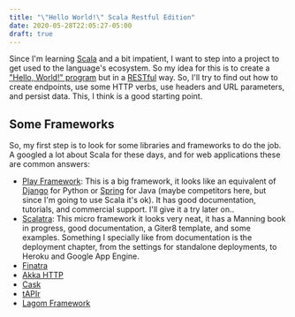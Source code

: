 ```yaml
---
title: "\"Hello World!\" Scala Restful Edition"
date: 2020-05-28T22:05:27-05:00
draft: true
---
```


Since I'm learning [Scala](https://www.scala-lang.org/) and a bit impatient, I want to step into a project to get used to the language's ecosystem. So my idea for this is to create a ["Hello, World!" program](https://en.wikipedia.org/wiki/%22Hello,_World!%22_program) but in a [RESTful](https://en.wikipedia.org/wiki/Representational_state_transfer) way. So, I'll try to find out how to create endpoints, use some HTTP verbs, use headers and URL parameters, and persist data. This, I think is a good starting point.

<!--more-->

## Some Frameworks

So, my first step is to look for some libraries and frameworks to do the job. A googled a lot about Scala for these days, and for web applications these are common answers:

- [Play Framework](https://www.playframework.com/): This is a big framework, it looks like an equivalent of [Django](https://www.djangoproject.com/) for Python or [Spring](https://spring.io/) for Java (maybe competitors here, but since I'm going to use Scala it's ok). It has good documentation, tutorials, and commercial support. I'll give it a try later on..
- [Scalatra](https://scalatra.org/): This micro framework it looks very neat, it has a Manning book in progress, good documentation, a Giter8 template, and some examples. Something I specially like from documentation is the deployment chapter, from the settings for standalone deployments, to Heroku and Google App Engine.
- [Finatra](https://twitter.github.io/finatra/)
- [Akka HTTP](https://github.com/akka/akka-http)
- [Cask](http://www.lihaoyi.com/cask/)
- [tAPIr](https://tapir.softwaremill.com/)
- [Lagom Framework](https://www.lagomframework.com/)

